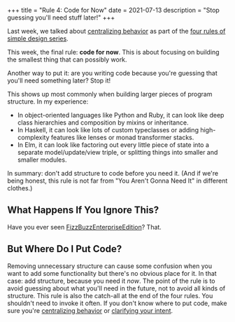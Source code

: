 +++
title = "Rule 4: Code for Now"
date = 2021-07-13
description = "Stop guessing you'll need stuff later!"
+++

Last week, we talked about [centralizing behavior](@/posts/rule-3-centralize-behavior.md) as part of the [four rules of simple design series](@/posts/my-take-on-the-four-rules-of-simple-design.md).

This week, the final rule: **code for now**.
This is about focusing on building the smallest thing that can possibly work.

Another way to put it: are you writing code because you're guessing that you'll need something later?
Stop it!

This shows up most commonly when building larger pieces of program structure.
In my experience:

- In object-oriented languages like Python and Ruby, it can look like deep class hierarchies and composition by mixins or inheritance.
- In Haskell, it can look like lots of custom typeclasses or adding high-complexity features like lenses or monad transformer stacks.
- In Elm, it can look like factoring out every little piece of state into a separate model/update/view triple, or splitting things into smaller and smaller modules.

In summary: don't add structure to code before you need it.
(And if we're being honest, this rule is not far from "You Aren't Gonna Need It" in different clothes.)

## What Happens If You Ignore This?

Have you ever seen [FizzBuzzEnterpriseEdition](https://github.com/EnterpriseQualityCoding/FizzBuzzEnterpriseEdition)?
That.

## But Where Do I Put Code?

Removing unnecessary structure can cause some confusion when you want to add some functionality but there's no obvious place for it.
In that case: add structure, because you need it *now*.
The point of the rule is to avoid guessing about what you'll need in the future, not to avoid all kinds of structure.
This rule is also the catch-all at the end of the four rules.
You shouldn't need to invoke it often.
If you don't know where to put code, make sure you're [centralizing behavior](@/posts/rule-3-centralize-behavior.md) or [clarifying your intent](@/posts/rule-2-clarify-your-intent.md).
